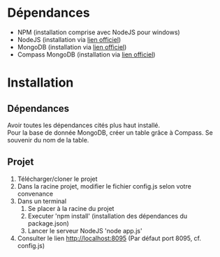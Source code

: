 # Dépendances

- NPM (installation comprise avec NodeJS pour windows)
- NodeJS (installation via [lien officiel](https://nodejs.org/en/download/))
- MongoDB (installation via [lien officiel](https://www.mongodb.com/download-center?jmp=nav#community))
- Compass MongoDB (installation via [lien officiel](https://www.mongodb.com/download-center?jmp=nav#compass))

# Installation

## Dépendances

Avoir toutes les dépendances cités plus haut installé.  
Pour la base de donnée MongoDB, créer un table grâce à Compass. Se souvenir du nom de la table.

## Projet

1. Télécharger/cloner le projet
2. Dans la racine projet, modifier le fichier config.js selon votre convenance
3. Dans un terminal
    1. Se placer à la racine du projet
    2. Executer 'npm install' (installation des dépendances du package.json)
    3. Lancer le serveur NodeJS 'node app.js'
4. Consulter le lien [http://localhost:8095](http://localhost:8095) (Par défaut port 8095, cf. config.js)

